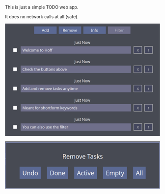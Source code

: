 This is just a simple TODO web app.

It does no network calls at all (safe).

![](hoff1.png)

![](hoff2.png)